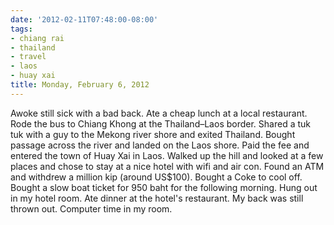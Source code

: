```yaml
---
date: '2012-02-11T07:48:00-08:00'
tags:
- chiang rai
- thailand
- travel
- laos
- huay xai
title: Monday, February 6, 2012
---
```


Awoke still sick with a bad back. Ate a cheap lunch at a local restaurant. Rode the bus to Chiang Khong at the Thailand–Laos border. Shared a tuk tuk with a guy to the Mekong river shore and exited Thailand. Bought passage across the river and landed on the Laos shore. Paid the fee and entered the town of Huay Xai in Laos. Walked up the hill and looked at a few places and chose to stay at a nice hotel with wifi and air con. Found an ATM and withdrew a million kip (around US$100). Bought a Coke to cool off. Bought a slow boat ticket for 950 baht for the following morning. Hung out in my hotel room. Ate dinner at the hotel's restaurant. My back was still thrown out. Computer time in my room.
